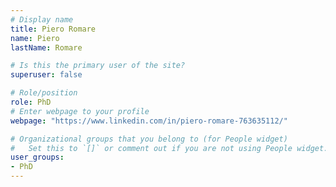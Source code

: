 ```yaml
---
# Display name
title: Piero Romare
name: Piero
lastName: Romare

# Is this the primary user of the site?
superuser: false

# Role/position
role: PhD
# Enter webpage to your profile
webpage: "https://www.linkedin.com/in/piero-romare-763635112/"

# Organizational groups that you belong to (for People widget)
#   Set this to `[]` or comment out if you are not using People widget.
user_groups:
- PhD
---
```

